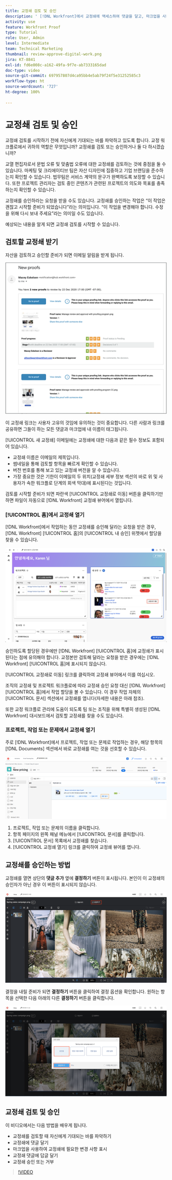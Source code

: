 ```yaml
---
title: 교정쇄 검토 및 승인
description: ' [!DNL Workfront]에서 교정쇄에 액세스하여 댓글을 달고, 마크업을 사용하여 필요한 변경 사항을 표시하고, 교정쇄 댓글에 답글을 달고, 교정쇄에 대한 결정을 내리는 방법에 대해 알아봅니다.'
activity: use
feature: Workfront Proof
type: Tutorial
role: User, Admin
level: Intermediate
team: Technical Marketing
thumbnail: review-approve-digital-work.png
jira: KT-8841
exl-id: fd6e008c-a162-49fa-9f7e-ab7333165dad
doc-type: video
source-git-commit: 697957807d4ca95bb4e5ab79f24f5e31252585c3
workflow-type: ht
source-wordcount: '727'
ht-degree: 100%

---
```


# 교정쇄 검토 및 승인

교정쇄 검토를 시작하기 전에 자신에게 기대되는 바를 파악하고 있도록 합니다. 교정 워크플로에서 귀하의 역할은 무엇입니까? 교정쇄를 검토 또는 승인하거나 둘 다 하시겠습니까?

교열 편집자로서 문법 오류 및 맞춤법 오류에 대한 교정쇄를 검토하는 것에 중점을 둘 수 있습니다. 마케팅 및 크리에이티브 팀은 자산 디자인에 집중하고 기업 브랜딩을 준수하는지 확인할 수 있습니다. 법무팀은 서비스 계약의 문구가 완벽하도록 보장할 수 있습니다. 또한 프로젝트 관리자는 검토 중인 콘텐츠가 관련된 프로젝트의 의도와 목표를 충족하는지 확인할 수 있습니다.

교정쇄를 승인하라는 요청을 받을 수도 있습니다. 교정쇄를 승인하는 작업은 “이 작업은 괜찮고 시작할 준비가 되었습니다”라는 의미입니다. “이 작업을 변경해야 합니다. 수정을 위해 다시 보내 주세요”라는 의미일 수도 있습니다.

예상되는 내용을 알게 되면 교정쇄 검토를 시작할 수 있습니다.

## 검토할 교정쇄 받기

자산을 검토하고 승인할 준비가 되면 이메일 알림을 받게 됩니다.

![[!DNL  Workfront]에서 두 가지 교정쇄의 검토 및 승인을 요청하는 새로운 교정쇄 이메일의 이미지](assets/new-proof-emails.png)

이 교정쇄 링크는 사용자 고유의 것임에 유의하는 것이 중요합니다. 다른 사람과 링크를 공유하면 그들이 하는 모든 댓글과 마크업에 내 이름이 태그됩니다.

[!UICONTROL 새 교정쇄] 이메일에는 교정쇄에 대한 다음과 같은 필수 정보도 포함되어 있습니다.

* 교정쇄 이름은 이메일의 제목입니다.
* 썸네일을 통해 검토할 항목을 빠르게 확인할 수 있습니다.
* 버전 번호를 통해 보고 있는 교정쇄 버전을 알 수 있습니다.
* 가장 중요한 것은 기한이 이메일의 두 위치(교정쇄 세부 정보 섹션의 바로 위 및 사용자가 속한 워크플로 단계의 회색 막대)에 표시된다는 것입니다.

검토를 시작할 준비가 되면 파란색 [!UICONTROL 교정쇄로 이동] 버튼을 클릭하기만 하면 파일이 자동으로 [!DNL Workfront] 교정쇄 뷰어에서 열립니다.

### [!UICONTROL 홈]에서 교정쇄 열기

[!DNL Workfront]에서 작업하는 동안 교정쇄를 승인해 달라는 요청을 받은 경우, [!DNL Workfront] [!UICONTROL 홈]의 [!UICONTROL 내 승인] 위젯에서 할당을 찾을 수 있습니다.

![[!DNL Workfront] [!UICONTROL 홈]의 [!UICONTROL 내 승인] 위젯 이미지.](assets/open-proof-from-home.png)

승인하도록 할당된 경우에만 [!DNL Workfront] [!UICONTROL 홈]에 교정쇄가 표시된다는 점에 유의해야 합니다. 교정본만 검토해 달라는 요청을 받은 경우에는 [!DNL Workfront] [!UICONTROL 홈]에 표시되지 않습니다.

[!UICONTROL 교정쇄로 이동] 링크를 클릭하여 교정쇄 뷰어에서 이를 여십시오.

조직의 교정쇄 및 프로젝트 워크플로에 따라 교정쇄 승인 요청 대신 [!DNL Workfront] [!UICONTROL 홈]에서 작업 할당을 볼 수 있습니다. 이 경우 작업 자체의 [!UICONTROL 문서] 섹션에서 교정쇄를 엽니다(자세한 내용은 아래 참조).

또한 교정 워크플로 관리에 도움이 되도록 팀 또는 조직을 위해 특별히 생성된 [!DNL Workfront] 대시보드에서 검토할 교정쇄를 찾을 수도 있습니다.

### 프로젝트, 작업 또는 문제에서 교정쇄 열기

주로 [!DNL Workfront]에서 프로젝트, 작업 또는 문제로 작업하는 경우, 해당 항목의 [!DNL Documents] 섹션에서 바로 교정쇄를 여는 것을 선호할 수 있습니다.

![[!UICONTROL 교정쇄 열기] 링크가 강조 표시된 [!DNL  Workfront] 작업에서 발견된 [!UICONTROL 문서] 섹션의 이미지](assets/open-proof-from-documents.png)

1. 프로젝트, 작업 또는 문제의 이름을 클릭합니다.
2. 항목 페이지의 왼쪽 패널 메뉴에서 [!UICONTROL 문서]를 클릭합니다.
3. [!UICONTROL 문서] 목록에서 교정쇄를 찾습니다.
4. [!UICONTROL 교정쇄 열기] 링크를 클릭하여 교정쇄 뷰어를 엽니다.

## 교정쇄를 승인하는 방법

교정쇄를 열면 상단의 **댓글 추가** 옆에 **결정하기** 버튼이 표시됩니다. 본인이 이 교정쇄의 승인자가 아닌 경우 이 버튼이 표시되지 않습니다.

![첫 번째 결정하기 버튼의 이미지입니다.](assets/make-decision-1.png)

결정을 내릴 준비가 되면 **결정하기** 버튼을 클릭하여 결정 옵션을 확인합니다. 원하는 항목을 선택한 다음 아래의 다른 **결정하기** 버튼을 클릭합니다.

![두 번째 결정하기 버튼의 이미지입니다.](assets/make-decision-2.png)

## 교정쇄 검토 및 승인

이 비디오에서는 다음 방법을 배우게 됩니다.

* 교정쇄를 검토할 때 자신에게 기대되는 바를 파악하기
* 교정쇄에 댓글 달기
* 마크업을 사용하여 교정쇄에 필요한 변경 사항 표시
* 교정쇄 댓글에 답글 달기
* 교정쇄 승인 또는 거부

>[!VIDEO](https://video.tv.adobe.com/v/335141/?quality=12&learn=on&enablevpops)

<!--
#### Learn more
* Create and manage proof comments
* Make decisions on a proof
* Review a static proof
* Tag users to share a proof
* Notifications for proof comments and decisions
-->

<!--
#### Guides
* Reviewing proofs in [!DNL Workfront]
* -->
